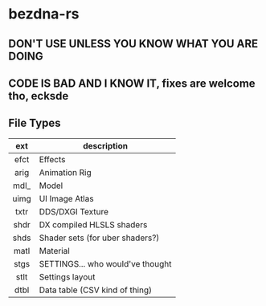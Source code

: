 # bezdna-rs

## DON'T USE UNLESS YOU KNOW WHAT YOU ARE DOING
## CODE IS BAD AND I KNOW IT, fixes are welcome tho, ecksde

## File Types

|  ext  | description                      |
| :---: | -------------------------------- |
| efct  | Effects                          |
| arig  | Animation Rig                    |
| mdl_  | Model                            |
| uimg  | UI Image Atlas                   |
| txtr  | DDS/DXGI Texture                 |
| shdr  | DX compiled HLSLS shaders        |
| shds  | Shader sets (for uber shaders?)  |
| matl  | Material                         |
| stgs  | SETTINGS... who would've thought |
| stlt  | Settings layout                  |
| dtbl  | Data table (CSV kind of thing)   |